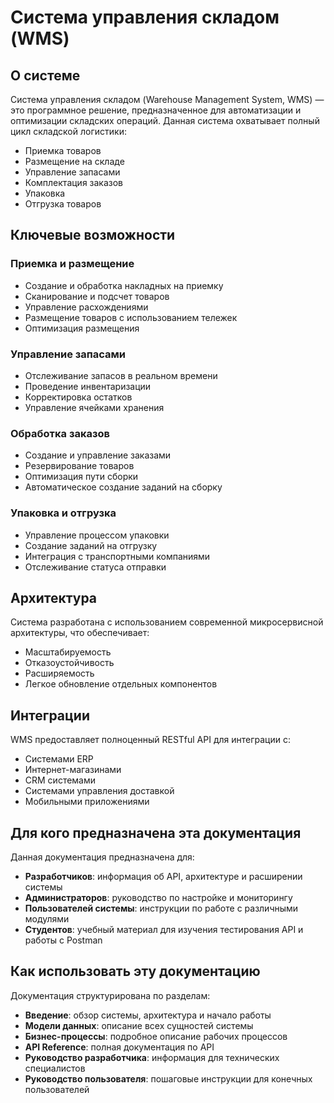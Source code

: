 # Система управления складом (WMS)

## О системе

Система управления складом (Warehouse Management System, WMS) — это программное решение, предназначенное для автоматизации и оптимизации складских операций. Данная система охватывает полный цикл складской логистики:

- Приемка товаров
- Размещение на складе
- Управление запасами
- Комплектация заказов 
- Упаковка
- Отгрузка товаров

## Ключевые возможности

### Приемка и размещение
- Создание и обработка накладных на приемку
- Сканирование и подсчет товаров
- Управление расхождениями 
- Размещение товаров с использованием тележек
- Оптимизация размещения

### Управление запасами
- Отслеживание запасов в реальном времени
- Проведение инвентаризации
- Корректировка остатков
- Управление ячейками хранения

### Обработка заказов
- Создание и управление заказами
- Резервирование товаров
- Оптимизация пути сборки
- Автоматическое создание заданий на сборку

### Упаковка и отгрузка
- Управление процессом упаковки
- Создание заданий на отгрузку
- Интеграция с транспортными компаниями
- Отслеживание статуса отправки

## Архитектура

Система разработана с использованием современной микросервисной архитектуры, что обеспечивает:

- Масштабируемость
- Отказоустойчивость
- Расширяемость
- Легкое обновление отдельных компонентов

## Интеграции

WMS предоставляет полноценный RESTful API для интеграции с:

- Системами ERP
- Интернет-магазинами
- CRM системами
- Системами управления доставкой
- Мобильными приложениями

## Для кого предназначена эта документация

Данная документация предназначена для:

- **Разработчиков**: информация об API, архитектуре и расширении системы
- **Администраторов**: руководство по настройке и мониторингу
- **Пользователей системы**: инструкции по работе с различными модулями
- **Студентов**: учебный материал для изучения тестирования API и работы с Postman

## Как использовать эту документацию

Документация структурирована по разделам:

- **Введение**: обзор системы, архитектура и начало работы
- **Модели данных**: описание всех сущностей системы
- **Бизнес-процессы**: подробное описание рабочих процессов
- **API Reference**: полная документация по API
- **Руководство разработчика**: информация для технических специалистов
- **Руководство пользователя**: пошаговые инструкции для конечных пользователей